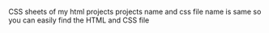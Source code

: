 CSS sheets of my html projects
projects name and css file name is same so you can easily find the HTML and CSS file
